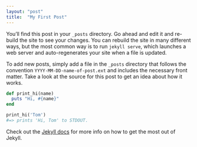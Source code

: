```yaml
---
layout: "post"
title:  "My First Post"
---
```


You’ll find this post in your `_posts` directory. Go ahead and edit it and re-build the site to see your changes. You can rebuild the site in many different ways, but the most common way is to run `jekyll serve`, which launches a web server and auto-regenerates your site when a file is updated.

To add new posts, simply add a file in the `_posts` directory that follows the convention `YYYY-MM-DD-name-of-post.ext` and includes the necessary front matter. Take a look at the source for this post to get an idea about how it works.

```ruby
def print_hi(name)
  puts "Hi, #{name}"
end
```

```ruby
print_hi('Tom')
#=> prints 'Hi, Tom' to STDOUT.
```

Check out the [Jekyll docs][jekyll-docs] for more info on how to get the most out of Jekyll. 

[jekyll-docs]: https://jekyllrb.com/docs/home

